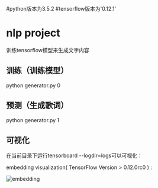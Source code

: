 ﻿#python版本为3.5.2
#tensorflow版本为'0.12.1'

# nlp project
训练tensorflow模型来生成文字内容

## 训练（训练模型）
python generator.py 0

## 预测（生成歌词）
python generator.py 1

## 可视化
在当前目录下运行tensorboard --logdir=logs可以可视化：

embedding visualization( TensorFlow Version > 0.12.0rc0 ) :

![embedding](./embedding.png)

